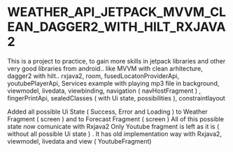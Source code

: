 # WEATHER_API_JETPACK_MVVM_CLEAN_DAGGER2_WITH_HILT_RXJAVA2

This is a project to practice, to gain more skills in jetpack libraries and other very good libraries from android.. 
like MVVM with clean arhitecture, dagger2 with hilt.. rxjava2, room,  fusedLocatonProviderApi, youtubePlayerApi, Services example with playing mp3 file in background,
viewmodel, livedata, viewbinding, navigation ( navHostFragment ) , fingerPrintApi, sealedClasses ( with Ui state, possibilities ), constraintlayout 

Added all possible Ui State ( Success, Error and Loading ) to Weather Fragment ( screen ) and to Forecast Fragment ( screen )
All of this possible state now comunicate with Rxjava2
Only Youtube fragment is left as it is ( without all possible Ui state ) . It has old implementation way with Rxjava2, viewmodel, livedata and view ( YoutubeFragment)
